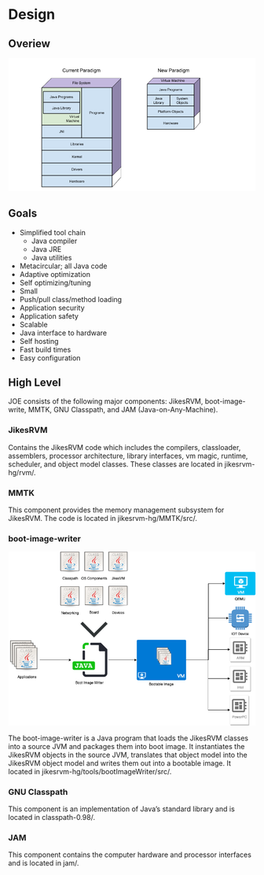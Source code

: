 # Design

## Overiew
![Overview](/images/JOE_Overview.png "overview")

## Goals

* Simplified tool chain
  * Java compiler
  * Java JRE
  * Java utilities
* Metacircular; all Java code
* Adaptive optimization
* Self optimizing/tuning
* Small
* Push/pull class/method loading
* Application security
* Application safety
* Scalable
* Java interface to hardware
* Self hosting
* Fast build times
* Easy configuration

## High Level

JOE consists of the following major components: JikesRVM, boot-image-write, MMTK, GNU Classpath, and JAM (Java-on-Any-Machine).

### JikesRVM

Contains the JikesRVM code which includes the compilers, classloader, assemblers, processor architecture, library interfaces, vm magic, runtime, scheduler, and object model classes. These classes are located in jikesrvm-hg/rvm/.

### MMTK

This component provides the memory management subsystem for JikesRVM. The code is located in jikesrvm-hg/MMTK/src/.

### boot-image-writer

![BootImageWriter](/images/BootImageWriter.png "Boot image creation")

The boot-image-writer is a Java program that loads the JikesRVM classes  into a source JVM and packages them into boot image. It instantiates the JikesRVM objects in the source JVM, translates that object model into the JikesRVM object model and writes them out into a bootable image. It located in jikesrvm-hg/tools/bootImageWriter/src/.

### GNU Classpath

This component is an implementation of Java’s standard library and is located in classpath-0.98/.

### JAM

This component contains the computer hardware and processor interfaces and is located in jam/.		

